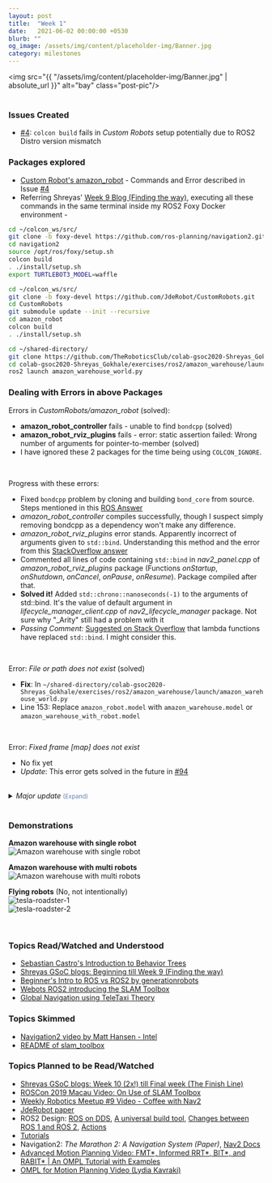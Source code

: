 ```yaml
---
layout: post
title:  "Week 1"
date:   2021-06-02 00:00:00 +0530
blurb: ""
og_image: /assets/img/content/placeholder-img/Banner.jpg
category: milestones
---
```


<img src="{{ "/assets/img/content/placeholder-img/Banner.jpg" | absolute_url }}" alt="bay" class="post-pic"/>
<br />
<br />

### Issues Created
- [#4][]: `colcon build` fails in *Custom Robots* setup potentially due to ROS2 Distro version mismatch


### Packages explored
- [Custom Robot's amazon_robot](https://github.com/JdeRobot/CustomRobots/tree/foxy-devel/amazon_robot) - Commands and Error described in Issue [#4][]
- Referring Shreyas' [Week 9 Blog (Finding the way)](https://theroboticsclub.github.io/colab-gsoc2020-Shreyas_Gokhale/finding-the-way), executing all these commands in the same terminal inside my ROS2 Foxy Docker environment -
```sh
cd ~/colcon_ws/src/
git clone -b foxy-devel https://github.com/ros-planning/navigation2.git
cd navigation2 
source /opt/ros/foxy/setup.sh
colcon build
. ./install/setup.sh
export TURTLEBOT3_MODEL=waffle
```
```sh
cd ~/colcon_ws/src/
git clone -b foxy-devel https://github.com/JdeRobot/CustomRobots.git
cd CustomRobots
git submodule update --init --recursive
cd amazon_robot
colcon build
. ./install/setup.sh
```
```sh
cd ~/shared-directory/
git clone https://github.com/TheRoboticsClub/colab-gsoc2020-Shreyas_Gokhale.git
cd colab-gsoc2020-Shreyas_Gokhale/exercises/ros2/amazon_warehouse/launch
ros2 launch amazon_warehouse_world.py
```


### Dealing with Errors in above Packages
Errors in *CustomRobots/amazon_robot* (solved):

- **amazon_robot_controller** fails - unable to find `bondcpp` (solved)
- **amazon_robot_rviz_plugins** fails - error: static assertion failed: Wrong number of arguments for pointer-to-member (solved)
- I have ignored these 2 packages for the time being using `COLCON_IGNORE`.  
<br/>  
  
Progress with these errors:  

- Fixed `bondcpp` problem by cloning and building `bond_core` from source. Steps mentioned in this [ROS Answer](https://answers.ros.org/question/367929/compilation-error-master-branch-navigation2/)
- *amazon_robot_controller* compiles successfully, though I suspect simply removing bondcpp as a dependency won't make any difference.
- *amazon_robot_rviz_plugins* error stands. Apparently incorrect of arguments given to `std::bind`. Understanding this method and the error from this [StackOverflow answer](https://stackoverflow.com/questions/29609866/stdbind-makes-no-sense-to-me-whatsoever)  
- Commented all lines of code containing `std::bind` in *nav2_panel.cpp* of *amazon_robot_rviz_plugins* package (Functions *onStartup*, *onShutdown*, *onCancel*, *onPause*, *onResume*). Package compiled after that.
- **Solved it!** Added `std::chrono::nanoseconds(-1)` to the arguments of std::bind. It's the value of default argument in *lifecycle_manager_client.cpp* of *nav2_lifecycle_manager* package. Not sure why "_Arity" still had a problem with it
- *Passing Comment:* [Suggested on Stack Overflow](https://stackoverflow.com/questions/52328037/stdbind-cant-get-method-with-single-parameter-to-work) that lambda functions have replaced `std::bind`. I might consider this.  
<br/>  

Error: *File or path does not exist* (solved)

- **Fix**: In `~/shared-directory/colab-gsoc2020-Shreyas_Gokhale/exercises/ros2/amazon_warehouse/launch/amazon_warehouse_world.py`
- Line 153: Replace `amazon_robot.model` with `amazon_warehouse.model` or `amazon_warehouse_with_robot.model`  
<br/>  

Error: *Fixed frame [map] does not exist*

- No fix yet
- *Update*: This error gets solved in the future in [#94][]  
<br/> 

<details>
  <summary><i>Major update</i> <small style="color: #6082B6;">(Expand)</small></summary>
  I turn my attention solely to the foxy-devel branch of <a href="https://github.com/JdeRobot/CustomRobots/tree/foxy-devel">CustomRobots</a>. No more attention to the ROS2 workspaces inside <a href="https://github.com/TheRoboticsClub/colab-gsoc2020-Shreyas_Gokhale">colab-gsoc2020-Shreyas_Gokhale</a>
</details>
<br/>

### Demonstrations
**Amazon warehouse with single robot**
![Amazon warehouse with single robot](/gsoc2021-Siddharth_Saha/assets/img/content/week1/amazon_warehouse.png)

**Amazon warehouse with multi robots**
![Amazon warehouse with multi robots](/gsoc2021-Siddharth_Saha/assets/img/content/week1/amazon_warehouse_with_robot.png)  

**Flying robots** (No, not intentionally)  
![tesla-roadster-1](/gsoc2021-Siddharth_Saha/assets/img/content/week1/tesla-roadster-1.png)  
![tesla-roadster-2](/gsoc2021-Siddharth_Saha/assets/img/content/week1/tesla-roadster-2.png)  

<br/>


### Topics Read/Watched and Understood
- [Sebastian Castro's Introduction to Behavior Trees](https://robohub.org/introduction-to-behavior-trees/)
- [Shreyas GSoC blogs: Beginning till Week 9 (Finding the way)](https://theroboticsclub.github.io/colab-gsoc2020-Shreyas_Gokhale/)
- [Beginner's Intro to ROS vs ROS2 by generationrobots](https://blog.generationrobots.com/en/ros-vs-ros2/)
- [Webots ROS2 introducing the SLAM Toolbox](https://youtu.be/s16269kol5M)
- [Global Navigation using TeleTaxi Theory](https://jderobot.github.io/RoboticsAcademy/exercises/AutonomousCars/global_navigation/)


### Topics Skimmed
- [Navigation2 video by Matt Hansen - Intel](https://youtu.be/-MzsEykCXoU)
- [README of slam_toolbox](https://github.com/SteveMacenski/slam_toolbox)


### Topics Planned to be Read/Watched
- [Shreyas GSoC blogs: Week 10 (2x!) till Final week (The Finish Line)](https://theroboticsclub.github.io/colab-gsoc2020-Shreyas_Gokhale/)
- [ROSCon 2019 Macau Video: On Use of SLAM Toolbox](https://vimeo.com/378682207)
- [Weekly Robotics Meetup #9 Video - Coffee with Nav2](https://www.youtube.com/watch?v=CBqJgaSoNGg)
- [JdeRobot paper](https://gsyc.urjc.es/jmplaza/papers/robocity2013-jderobot.pdf)
- ROS2 Design: [ROS on DDS](https://design.ros2.org/articles/ros_on_dds.html), [A universal build tool](https://design.ros2.org/articles/build_tool.html), [Changes between ROS 1 and ROS 2](https://design.ros2.org/articles/changes.html), [Actions](http://design.ros2.org/articles/actions.html)
- [Tutorials](https://docs.ros.org/en/foxy/Tutorials.html)
- Navigation2: *The Marathon 2: A Navigation System (Paper)*, [Nav2 Docs](https://navigation.ros.org/)
- [Advanced Motion Planning Video: FMT\*, Informed RRT\*, BIT\*, and RABIT\* \| An OMPL Tutorial with Examples](https://www.youtube.com/watch?v=yggi7QjfOUM)
- [OMPL for Motion Planning Video (Lydia Kavraki)](https://www.youtube.com/watch?v=Hyjzmxoc9cQ)



[#4]: https://github.com/TheRoboticsClub/gsoc2021-Siddharth_Saha/issues/4 "Issue #4"
[#94]: https://github.com/JdeRobot/CustomRobots/pull/94 "Pull #94"


